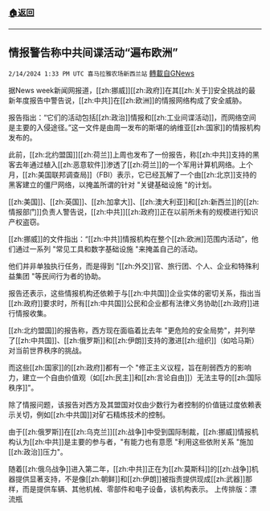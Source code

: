 ###  [:house:返回](README.md)
---


## 情报警告称中共间谍活动“遍布欧洲”
`2/14/2024 1:33 PM UTC 喜马拉雅农场新西兰站` [轉載自GNews](https://gnews.org/articles/2305559)

据News week新闻网报道，[[zh:挪威]][[zh:政府]]在其[[zh:关于]]安全挑战的最新年度报告中警告说，[[zh:中共]]在[[zh:欧洲]]的情报网络构成了安全威胁。

报告指出：“它们的活动包括[[zh:政治]]情报和[[zh:工业间谍活动]]，而网络空间是主要的入侵途径。”这一文件是由周一发布的斯堪的纳维亚[[zh:国家]]的情报机构发布的。

此前，[[zh:北约盟国]][[zh:荷兰]]上周也发布了一份报告，称[[zh:中共]]支持的黑客去年通过植入[[zh:恶意软件]]渗透了[[zh:荷兰]]的一个军用计算机网络。上个月，[[zh:美国联邦调查局]]（FBI）表示，它已经瓦解了一个由[[zh:北京]]支持的黑客建立的僵尸网络，以掩盖所谓的针对 "关键基础设施 "的计划。

[[zh:美国]]、[[zh:英国]]、[[zh:加拿大]]、[[zh:澳大利亚]]和[[zh:新西兰]]的[[zh:情报部门]]负责人警告说，[[zh:中共]][[zh:政府]]正在以前所未有的规模进行知识产权盗窃。

[[zh:挪威]]的文件指出：“[[zh:中共]]情报机构在整个[[zh:欧洲]]范围内活动”，他们通过一系列 "常见工具和数字基础设施 "来掩盖自己的活动。

他们并非单独执行任务，而是得到 "[[zh:外交]]官、旅行团、个人、企业和特殊利益集团 "等民间行为者的协助。

报告还表示，这些情报机构还依赖于与[[zh:中共国]]企业实体的密切关系，指出当[[zh:政府]]要求时，所有[[zh:中共国]]公民和企业都有法律义务协助[[zh:政府]]进行情报收集。

[[zh:北约盟国]]的报告称，西方现在面临着比去年 "更危险的安全局势"，并列举了[[zh:中共国]]、[[zh:俄罗斯]]和[[zh:伊朗]]支持的激进[[zh:组织]]（如哈马斯）对当前世界秩序的挑战。

而这些[[zh:国家]]的[[zh:政府]]都有一个 "修正主义议程，旨在削弱西方的影响力，建立一个自由价值观（如[[zh:民主]]和[[zh:言论自由]]）无法主导的[[zh:国际秩序]]"。

除了情报问题，该报告对西方及其盟国对仅由少数行为者控制的价值链过度依赖表示关切，例如[[zh:中共国]]对矿石精炼技术的控制。

由于[[zh:俄罗斯]]在[[zh:乌克兰]][[zh:战争]]中受到国际制裁，[[zh:挪威]]情报机构认为[[zh:中共]]是主要的参与者，"有能力也有意愿 "利用这些依附关系 "施加[[zh:政治]]压力"。

随着[[zh:俄乌战争]]进入第二年，[[zh:中共]]正在为[[zh:莫斯科]]的[[zh:战争]]机器提供显著支持，不是像[[zh:朝鲜]]和[[zh:伊朗]]被指责提供现成[[zh:武器]]那样，而是提供车辆、其他机械、零部件和电子设备，该机构表示。
上传排版：漂流瓶
